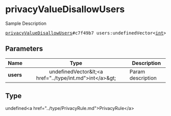 # privacyValueDisallowUsers

Sample Description

<pre>
<a href="../constructor/privacyValueDisallowUsers.md">privacyValueDisallowUsers</a>#c7f49b7 users:undefinedVector&lt;<a href="../type/int.md">int</a>&gt; = undefined<a href="../type/PrivacyRule.md">PrivacyRule</a>;
</pre>

## Parameters

| Name | Type | Description |
|------|:----:|-------------|
| **users** | undefinedVector&amp;lt;&lt;a href=&#34;../type/int.md&#34;&gt;int&lt;/a&gt;&amp;gt; | Param description |

## Type

undefined&lt;a href=&#34;../type/PrivacyRule.md&#34;&gt;PrivacyRule&lt;/a&gt;
